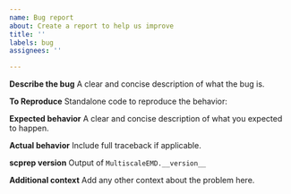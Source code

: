 ```yaml
---
name: Bug report
about: Create a report to help us improve
title: ''
labels: bug
assignees: ''

---
```


**Describe the bug**
A clear and concise description of what the bug is.

**To Reproduce**
Standalone code to reproduce the behavior:

**Expected behavior**
A clear and concise description of what you expected to happen.

**Actual behavior**
Include full traceback if applicable.

**scprep version**
Output of `MultiscaleEMD.__version__`

**Additional context**
Add any other context about the problem here.
